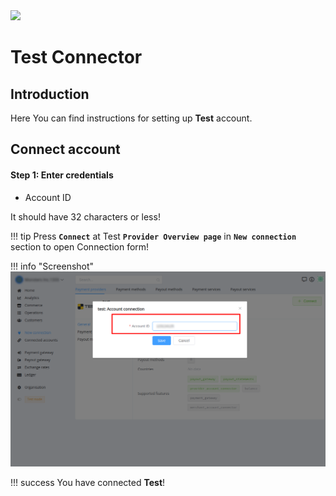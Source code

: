 <img src="https://static.openfintech.io/payment_providers/test/logo.svg?w=400" width="400px">

# Test Connector

## Introduction

Here You can find  instructions for setting up **Test**  account.



## Connect account

#### Step 1: Enter credentials

- Account ID

It should have 32 characters or less!

!!! tip
    Press **`Connect`** at Test **`Provider Overview page`** in **`New connection`** section to open Connection form!


!!! info "Screenshot"
    [![Connect](images/test_connect.png)](images/test_connect.png)


!!! success
    You have connected **Test**!